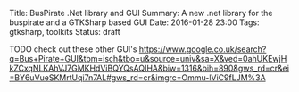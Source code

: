 Title: BusPirate .Net library and GUI
Summary: A new .net library for the buspirate and a GTKSharp based GUI
Date: 2016-01-28 23:00
Tags: gtksharp, toolkits
Status: draft


TODO check out these other GUI's
https://www.google.co.uk/search?q=Bus+Pirate+GUI&tbm=isch&tbo=u&source=univ&sa=X&ved=0ahUKEwjHkZCxqNLKAhVJ7GMKHdViBQYQsAQIHA&biw=1316&bih=890&gws_rd=cr&ei=BY6uVueSKMrtUqi7n7AL#gws_rd=cr&imgrc=Ommu-lViC9fLJM%3A